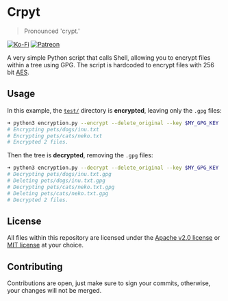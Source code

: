 # Cr**py**t
> Pronounced 'crypt.'

[![Ko-Fi](https://img.shields.io/badge/donate-kofi-blue?style=for-the-badge&logo=ko-fi&color=E35B57&logoColor=FFFFFF&labelColor=232323)](https://ko-fi.com/molasses)
[![Patreon](https://img.shields.io/badge/donate-patreon-blue?style=for-the-badge&logo=patreon&color=E35B57&logoColor=FFFFFF&labelColor=232323)](https://www.patreon.com/molasseslover)

A very simple Python script that calls Shell, allowing you
to encrypt files within a tree using GPG. The script is
hardcoded to encrypt files with 256 bit [AES](https://en.wikipedia.org/wiki/Advanced_Encryption_Standard).

## Usage

In this example, the [`test/`](test/) directory is **encrypted**, leaving only the `.gpg` files:
```sh
➜ python3 encryption.py --encrypt --delete_original --key $MY_GPG_KEY
# Encrypting pets/dogs/inu.txt
# Encrypting pets/cats/neko.txt
# Encrypted 2 files.
```

Then the tree is **decrypted**, removing the `.gpg` files:
```sh
➜ python3 encryption.py --decrypt --delete_original --key $MY_GPG_KEY
# Decrypting pets/dogs/inu.txt.gpg
# Deleting pets/dogs/inu.txt.gpg
# Decrypting pets/cats/neko.txt.gpg
# Deleting pets/cats/neko.txt.gpg
# Decrypted 2 files.
```

## License
All files within this repository are licensed under the 
[Apache v2.0 license](LICENSE-APACHE.md) or 
[MIT license](LICENSE-MIT.md) at your choice. 

## Contributing
Contributions are open, just make sure to sign your
commits, otherwise, your changes will not be merged.